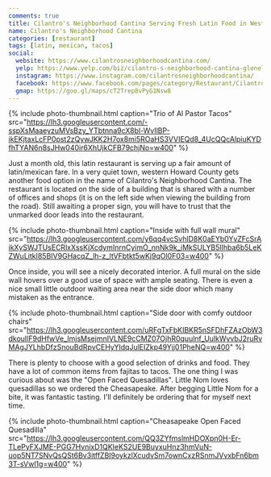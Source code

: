 ```yaml
---
comments: true
title: Cilantro's Neighborhood Cantina Serving Fresh Latin Food in Western Howard County
name: Cilantro's Neighborhood Cantina
categories: [restaurant]
tags: [latin, mexican, tacos]
social:
  website: https://www.cilantrosneighborhoodcantina.com/
  yelp: https://www.yelp.com/biz/cilantro-s-neighborhood-cantina-glenelg?osq=cilantro%27s+neighborhood
  instagram: https://www.instagram.com/cilantrosneighborhoodcantina/
  facebook: https://www.facebook.com/pages/category/Restaurant/Cilantros-Neighborhood-Cantina-2343958262318427/
  gmap: https://goo.gl/maps/cT2Trep8vPyG1Nsw8
---
```


{%
  include photo-thumbnail.html 
  caption="Trio of Al Pastor Tacos"
  src="https://lh3.googleusercontent.com/-sspXsMaaeyzuMVsBzy_YTbtnna9cX8bl-WvIlBP-ikEKjtaxLcFP0pst2zQywJKK2H7ox8mi5ROaHS3VVIEQd8_4UcQQcAlpiuKYDfhTYAN6n8sJHw040ir6XhUjkCFB79chjNo=w400"
%}

Just a month old, this latin restaurant is serving up a fair amount of latin/mexican fare. In a very quiet town, western Howard County gets another food option in the name of Cilantro's Neighborhood Cantina. The restaurant is located on the side of a building that is shared with a number of offices and shops (it is on the left side when viewing the building from the road). Still awaiting a proper sign, you will have to trust that the unmarked door leads into the restaurant.  

<!--more-->

{%
  include photo-thumbnail.html 
  caption="Inside with full wall mural"
  src="https://lh3.googleusercontent.com/y6qq4vcSvhlD8K0aEYb0YvZFcSrAikXySWJTUsECRlxXssKjXcdymInrnCyimO_nnNk9k_iMkSULYB5lIhba6b5LeKZWuLitkI85BIV9GHacqZ_lh-z_ltVFbtkt5wKj9qOl0F03=w400"
%}

Once inside, you will see a nicely decorated interior. A full mural on the side wall hovers over a good use of space with ample seating. There is even a nice small little outdoor waiting area near the side door which many mistaken as the entrance. 

{%
  include photo-thumbnail.html 
  caption="Side door with comfy outdoor chairs"
  src="https://lh3.googleusercontent.com/uRFgTxFbKIBKR5nSFDhFZAzObW3dkouIlF9dHfwVe_ImjsMsejmnIVLNE9cCMZ07OjhR0quulnf_UulkWyvbJ2ruRvMAgJYLhbDfzSnouBdRpvCEHyYIdqJulEIZkp49Yjj01PheNQ=w400"
%}

There is plenty to choose with a good selection of drinks and food. They have a lot of common items from fajitas to tacos. The one thing I was curious about was the "Open Faced Quesadillas". Little Nom loves quesadillas so we ordered the Cheasapeake. After begging Little Nom for a bite, it was fantastic tasting. I'll definitely be ordering that for myself next time.   

{%
  include photo-thumbnail.html 
  caption="Cheasapeake Open Faced Quesadilla"
  src="https://lh3.googleusercontent.com/QQ3ZYfmslmHDOXpn0H-Er-TLePyFXJME-PGG7HvnixD1QKIeKS2UE9BuyxuHnz3hmVuN-uop5NT7SNvQsQSt6Bv3itffZBI9oykzlXcudvSm7ownCxzRSnmJVvxbFn6bm3T-sVwl1g=w400"
%}